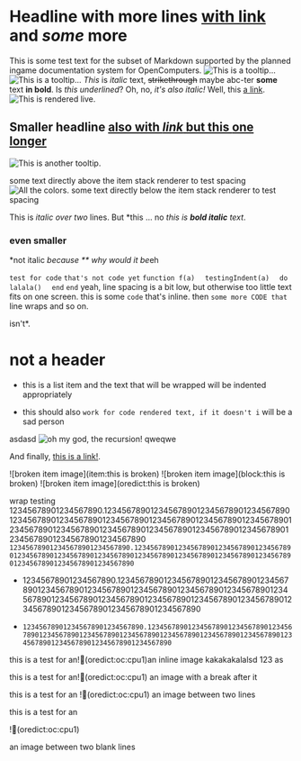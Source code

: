 # Headline with more lines  [with link](redirect1.md) and *some* more

This is some test text for the subset of Markdown supported by the planned ingame documentation system for OpenComputers.
![This is a tooltip...](opencomputers:textures/gui/printer_ink.png)
![This is a tooltip...](opencomputers:/textures/gui/printer_material.png)
*This* is *italic* text, ~~strikethrough~~ maybe abc-ter **some** text **in bold**. Is _this underlined_? Oh, no, _it's also italic!_ Well, this [a link](../index.md).
![This is rendered live.](oredict:oc:assembler)
## Smaller headline [also with *link* but this __one__ longer](../block/adapter.md)

![This is another tooltip.](item:OpenComputers:item@23)

some text directly above the item stack renderer to test spacing
![All the colors.](oredict:craftingPiston)
some text directly below the item stack renderer to test spacing

This is *italic
over two* lines. But *this ... no *this is* **_bold italic_** *text*.

### even smaller

*not italic *because ** why would it be*eh

`test for code`
`that's not code yet`
`function f(a)`
`  testingIndent(a)`
`  do`
`    lalala()`
`  end`
`end`
yeah, line spacing is a bit low, but otherwise too little text fits on one screen.
this is some `code` that's inline. then `some more CODE that` line wraps and so on.

isn't*.

   # not a header

* this is a list item and the text that will be wrapped will be indented appropriately
- this should also `work for code rendered text, if it doesn't i` will be a sad person

asdasd ![oh my god, the recursion!](img/example.png) qweqwe

And finally, [this is a link!](https://avatars1.githubusercontent.com/u/514903).

![broken item image](item:this is broken)
![broken item image](block:this is broken)
![broken item image](oredict:this is broken)

wrap testing
12345678901234567890.1234567890123456789012345678901234567890123456789012345678901234567890123456789012345678901234567890123456789012345678901234567890123456789012345678901234567890123456789012345678901234567890
`123456789012345678901234567890.12345678901234567890123456789012345678901234567890123456789012345678901234567890123456789012345678901234567890123456789012345678901234567890`

* 12345678901234567890.1234567890123456789012345678901234567890123456789012345678901234567890123456789012345678901234567890123456789012345678901234567890123456789012345678901234567890123456789012345678901234567890
- `123456789012345678901234567890.12345678901234567890123456789012345678901234567890123456789012345678901234567890123456789012345678901234567890123456789012345678901234567890`

this is a test for an!(oredict:oc:cpu1)an inline image kakakakalalsd 123 as

this is a test for an!(oredict:oc:cpu1)
an image with a break after it

this is a test for an
!(oredict:oc:cpu1)
an image between two lines

this is a test for an

!(oredict:oc:cpu1)

an image between two blank lines
